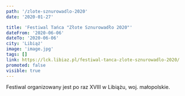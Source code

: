 ```yaml
---
path: '/zlote-sznurowadlo-2020'
date: '2020-01-27'

title: 'Festiwal Tańca "Złote Sznurowadło 2020"'
dateFrom: '2020-06-06'
dateTo: '2020-06-06'
city: 'Libiąż'
image: 'image.jpg'
tags: []
link: https://lck.libiaz.pl/festiwal-tanca-zlote-sznurowadlo-2020/
promoted: false
visible: true
---
```

Festiwal organizowany jest po raz XVIII w Libiążu, woj. małopolskie.
